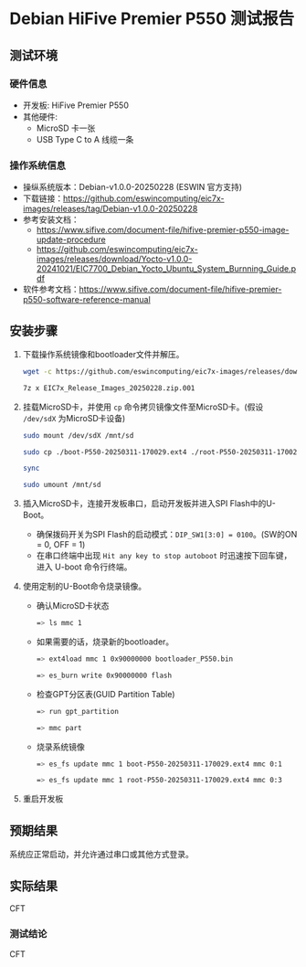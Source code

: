 # Debian HiFive Premier P550 测试报告

## 测试环境

### 硬件信息

- 开发板: HiFive Premier P550
- 其他硬件:
  - MicroSD 卡一张
  - USB Type C to A 线缆一条

### 操作系统信息

- 操纵系统版本：Debian-v1.0.0-20250228 (ESWIN 官方支持)
- 下载链接：<https://github.com/eswincomputing/eic7x-images/releases/tag/Debian-v1.0.0-20250228>
- 参考安装文档：
  - <https://www.sifive.com/document-file/hifive-premier-p550-image-update-procedure>
  - <https://github.com/eswincomputing/eic7x-images/releases/download/Yocto-v1.0.0-20241021/EIC7700_Debian_Yocto_Ubuntu_System_Burnning_Guide.pdf>
- 软件参考文档：<https://www.sifive.com/document-file/hifive-premier-p550-software-reference-manual>

## 安装步骤

1. 下载操作系统镜像和bootloader文件并解压。

    ```bash
    wget -c https://github.com/eswincomputing/eic7x-images/releases/download/Debian-v1.0.0-20250228/EIC7x_Release_Images_20250228.zip.00*
    
    7z x EIC7x_Release_Images_20250228.zip.001
    ```

2. 挂载MicroSD卡，并使用 `cp` 命令拷贝镜像文件至MicroSD卡。(假设 `/dev/sdX` 为MicroSD卡设备)

    ```bash
    sudo mount /dev/sdX /mnt/sd

    sudo cp ./boot-P550-20250311-170029.ext4 ./root-P550-20250311-170029.ext4 ./bootloader_P550.bin /mnt/sd

    sync

    sudo umount /mnt/sd
    ```

3. 插入MicroSD卡，连接开发板串口，启动开发板并进入SPI Flash中的U-Boot。
    - 确保拨码开关为SPI Flash的启动模式：`DIP_SW1[3:0] = 0100`。(SW的ON = 0, OFF = 1)
    - 在串口终端中出现 `Hit any key to stop autoboot` 时迅速按下回车键，进入 U-boot 命令行终端。

4. 使用定制的U-Boot命令烧录镜像。

    - 确认MicroSD卡状态

        ```bash
        => ls mmc 1
        ```

    - 如果需要的话，烧录新的bootloader。

        ```bash
        => ext4load mmc 1 0x90000000 bootloader_P550.bin

        => es_burn write 0x90000000 flash
        ```

    - 检查GPT分区表(GUID Partition Table)

        ```bash
        => run gpt_partition

        => mmc part
        ```

    - 烧录系统镜像

        ```bash
        => es_fs update mmc 1 boot-P550-20250311-170029.ext4 mmc 0:1

        => es_fs update mmc 1 root-P550-20250311-170029.ext4 mmc 0:3
        ```

5. 重启开发板

## 预期结果

系统应正常启动，并允许通过串口或其他方式登录。

## 实际结果

CFT

### 测试结论

CFT
